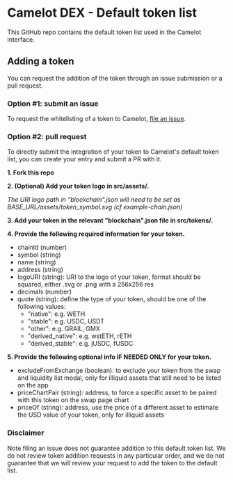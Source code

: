 # Camelot DEX - Default token list

This GitHub repo contains the default token list used in the Camelot interface.

## Adding a token

You can request the addition of the token through an issue submission or a pull request.

### Option #1: submit an issue

To request the whitelisting of a token to Camelot,
[file an issue](https://github.com/CamelotLabs/default-token-list/issues/new?assignees=&labels=token+request&template=token-request.md&title=Add+%7BTOKEN_SYMBOL%7D%3A+%7BTOKEN_NAME%7D).

### Option #2: pull request

To directly submit the integration of your token to Camelot's default token list, you can create your entry and submit a PR with it.

**1. Fork this repo**

**2. (Optional) Add your token logo in src/assets/.**

*The URI logo path in "blockchain".json will need to be set as BASE_URL/assets/token_symbol.svg (cf example-chain.json)*

**3. Add your token in the relevant "blockchain".json file in src/tokens/.**

**4. Provide the following required information for your token.**

- chainId (number)
- symbol (string)
- name (string)
- address (string)
- logoURI (string): URI to the logo of your token, format should be squared, either .svg or .png with a 256x256 res
- decimals (number)
- quote (string): define the type of your token, should be one of the following values:
  - "native": e.g. WETH
  - "stable": e.g. USDC, USDT
  - "other": e.g. GRAIL, GMX
  - "derived_native": e.g. wstETH, rETH
  - "derived_stable": e.g. jUSDC, fUSDC

**5. Provide the following optional info IF NEEDED ONLY for your token.**

- excludeFromExchange (boolean): to exclude your token from the swap and liquidity list modal, only for illiquid assets that still need to be listed on the app
- priceChartPair (string): address, to force a specific asset to be paired with this token on the swap page chart
- priceOf (string): address, use the price of a different asset to estimate the USD value of your token, only for illiquid assets

### Disclaimer

Note filing an issue does not guarantee addition to this default token list.
We do not review token addition requests in any particular order, and we do not
guarantee that we will review your request to add the token to the default list.